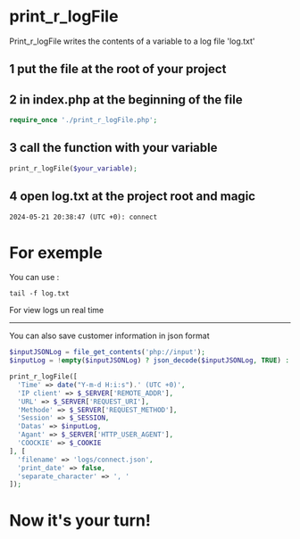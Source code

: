 # print_r_logFile
Print_r_logFile writes the contents of a variable to a log file 'log.txt'


## 1 put the file at the root of your project
## 2 in index.php at the beginning of the file
```php
require_once './print_r_logFile.php';
```
## 3 call the function with your variable
```php
print_r_logFile($your_variable);
```
## 4 open log.txt at the project root and magic
```txt
2024-05-21 20:38:47 (UTC +0): connect
```

# For exemple
You can use :
```shell
tail -f log.txt
```
For view logs un real time

---
You can also save customer information in json format
```php
$inputJSONLog = file_get_contents('php://input');
$inputLog = !empty($inputJSONLog) ? json_decode($inputJSONLog, TRUE) : false;

print_r_logFile([
  'Time' => date("Y-m-d H:i:s").' (UTC +0)',
  'IP client' => $_SERVER['REMOTE_ADDR'],
  'URL' => $_SERVER['REQUEST_URI'],
  'Methode' => $_SERVER['REQUEST_METHOD'],
  'Session' => $_SESSION,
  'Datas' => $inputLog,
  'Agant' => $_SERVER['HTTP_USER_AGENT'],
  'COOCKIE' => $_COOKIE
], [
  'filename' => 'logs/connect.json',
  'print_date' => false,
  'separate_character' => ', '
]);
```
# Now it's your turn!
